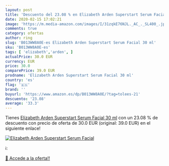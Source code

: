 ```yaml
---
layout: post
title: 'Descuento del 23.08 % en Elizabeth Arden Superstart Serum Facial '
date: 2020-02-15 17:02:21
image: 'https://m.media-amazon.com/images/I/31zqkE76NJL._AC_._SL400_.jpg'
comments: true
category: ofertas
author: ring
slug: 'B013WW8A0E-es Elizabeth Arden Superstart Serum Facial 30 ml'
sku: 'B013WW8A0E-es'
tags: [ 'elizabeth','arden', ]
actualPrice: 30.0 EUR
currency: EUR
price: 30.0
comparePrice: 39.0 EUR
prodname: 'Elizabeth Arden Superstart Serum Facial 30 ml'
country: 'es'
flag: '🇪🇸'
brand: ''
buyurl: 'https://www.amazon.es/dp/B013WW8A0E/?tag=tolees-21'
descuento: '23.08'
average: '33.3'
---
```


Tienes [Elizabeth Arden Superstart Serum Facial 30 ml](https://www.amazon.es/dp/B013WW8A0E/?tag=tolees-21) con un 23.08 % de descuento con precio de oferta de 30.0 EUR (original: 39.0 EUR) en el siguiente enlace!

[![Elizabeth Arden Superstart Serum Facial ](https://m.media-amazon.com/images/I/31zqkE76NJL._AC_._SL400_.jpg)](https://www.amazon.es/dp/B013WW8A0E/?tag=tolees-21)

ℹ️:


[🛒 Accede a la oferta!!](https://www.amazon.es/dp/B013WW8A0E/?tag=tolees-21)

